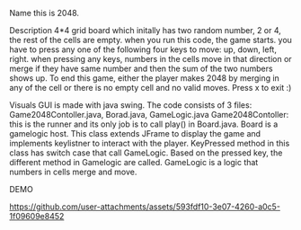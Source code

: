 Name
this is 2048.

Description
4*4 grid board which initally has two random number, 2 or 4, the rest of the cells are empty.
when you run this code, the game starts.
you have to press any one of the following four keys to move: up, down, left, right.
when pressing any keys, numbers in the cells move in that direction or merge if they have same number and then the sum of the two numbers shows up.
To end this game, either the player makes 2048 by merging in any of the cell or there is no empty cell and no valid moves.
Press x to exit :)

Visuals
GUI is made with java swing.
The code consists of 3 files: Game2048Contoller.java, Borad.java, GameLogic.java
Game2048Contoller: this is the runner and its only job is to call play() in Board.java.
Board is a gamelogic host. This class extends JFrame to display the game and implements keylistner to interact with the player.
KeyPressed method in this class has switch case that call GameLogic. Based on the pressed key, the different method in Gamelogic are called.
GameLogic is a logic that numbers in cells merge and move.

DEMO

https://github.com/user-attachments/assets/593fdf10-3e07-4260-a0c5-1f09609e8452

